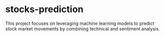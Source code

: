# stocks-prediction
This project focuses on leveraging machine learning models to predict stock market movements by combining technical and sentiment analysis. 
